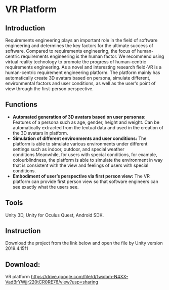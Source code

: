 # VR Platform
## Introduction
Requirements engineering plays an important role in the field of software engineering and determines the key factors for the ultimate success of software. Compared to requirements engineering, the focus of human-centric requirements engineering is the human factor. We    recommend using virtual reality technology to promote the progress of human-centric     requirements engineering. As a novel and interesting research field-VR is a human-centric requirement engineering platform. The platform mainly has automatically create 3D avatars based on persona, simulate different, environmental factors and user conditions, as well as the user's point of view through the first-person perspective.
## Functions
* **Automated generation of 3D avatars based on user personas:** Features of a persona such as age, gender, height and weight. Can be automatically extracted from the textual data and used in the creation of the 3D avatars in platform.
* **Simulation of different environments and user conditions:** The platform is able to simulate various environments under different settings such as indoor, outdoor, and special weather conditions.Meanwhile, for users with special conditions, for example, colourblindness, the platform is able to simulate the environment in way that is consistent with the view and feelings of users with special conditions.
* **Embodiment of user’s perspective via first person view:**  The  VR  platform  can provide first person  view so  that  software  engineers  can  see  exactly  what  the  users  see.
## Tools
Unity 3D, Unity for Oculus Quest, Android SDK.
## Instruction
Download the project from the link below and open the file by Unity version 2019.4.15f1
## Download:
VR platform https://drive.google.com/file/d/1wxibm-N4XX-VadBrYWjjr220tCR0RE76/view?usp=sharing
